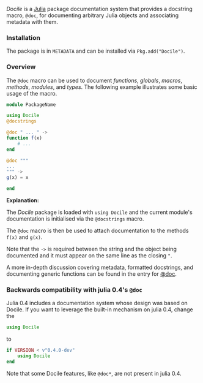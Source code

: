 *Docile* is a [Julia](http://www.julialang.org) package documentation system that provides
a docstring macro, `@doc`, for documenting arbitrary Julia objects and associating
metadata with them.

### Installation

The package is in `METADATA` and can be installed via `Pkg.add("Docile")`.

### Overview

The `@doc` macro can be used to document *functions*, *globals*, *macros*, *methods*,
*modules*, and *types*. The following example illustrates some basic usage of the macro.

```julia
module PackageName

using Docile
@docstrings

@doc " ... " ->
function f(x)
    # ...
end

@doc """
...
""" ->
g(x) = x

end
```

**Explanation:**

The *Docile* package is loaded with `using Docile` and the current module's documentation
is initialised via the `@docstrings` macro.

The `@doc` macro is then be used to attach documentation to the methods `f(x)` and `g(x)`.

Note that the `->` is required between the string and the object being documented and it
must appear on the same line as the closing `"`.

A more in-depth discussion covering metadata, formatted docstrings, and documenting
generic functions can be found in the entry for [@doc](#@doc).

### Backwards compatibility with julia 0.4's `@doc`

Julia 0.4 includes a documentation system whose design was based on Docile.
If you want to leverage the built-in mechanism on julia 0.4, change the

```julia
using Docile
```

to

```julia
if VERSION < v"0.4.0-dev"
    using Docile
end
```

Note that some Docile features, like `@doc*`, are not present in julia 0.4.
